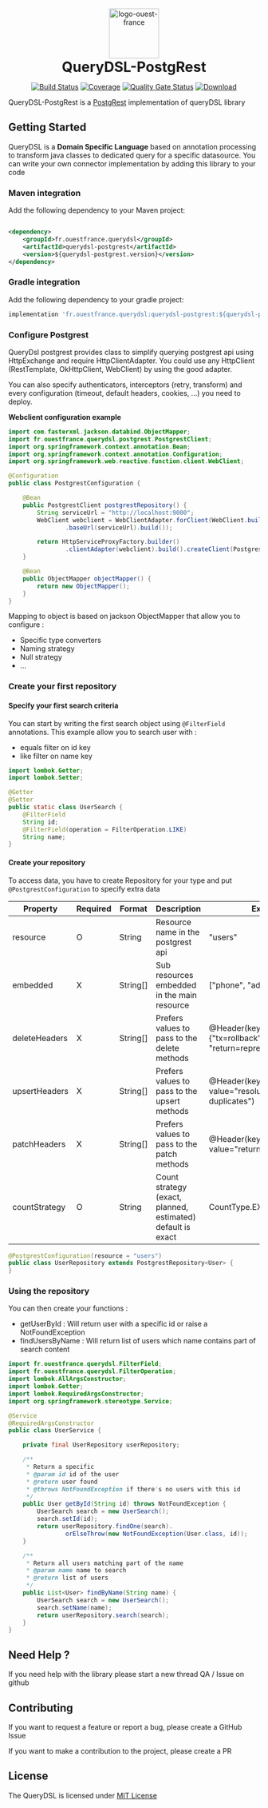 <div align="center" style="text-align:center;padding-top: 15px">
    <img alt="logo-ouest-france" src="https://sipaui.sipaof.fr/downloads/logotheque/ouest-france-couleur.svg" height="100"/>
    <h1 style="margin: 0;padding: 0">QueryDSL-PostgRest</h1>
</div>
<div align="center" style="text-align: center">

[![Build Status][maven-build-image]][maven-build-url]
[![Coverage][coverage-image]][coverage-url]
[![Quality Gate Status][sonar-image]][sonar-url]
[![Download][maven-central-image]][maven-central-url]

</div>

QueryDSL-PostgRest is a [PostgRest](https://github.com/postgrest/postgrest) implementation of queryDSL library

## Getting Started

QueryDSL is a **Domain Specific Language** based on annotation processing to transform java classes to dedicated query
for a specific datasource.
You can write your own connector implementation by adding this library to your code

### Maven integration

Add the following dependency to your Maven project:

```xml

<dependency>
    <groupId>fr.ouestfrance.querydsl</groupId>
    <artifactId>querydsl-postgrest</artifactId>
    <version>${querydsl-postgrest.version}</version>
</dependency>
```

### Gradle integration

Add the following dependency to your gradle project:

```groovy
implementation 'fr.ouestfrance.querydsl:querydsl-postgrest:${querydsl-postgrest.version}'
```

### Configure Postgrest

QueryDsl postgrest provides class to simplify querying postgrest api using HttpExchange and require HttpClientAdapter.
You could use any HttpClient (RestTemplate, OkHttpClient, WebClient) by using the good adapter.

You can also specify authenticators, interceptors (retry, transform) and every configuration (timeout, default headers,
cookies, ...) you need to deploy.

**Webclient configuration example**

```java
import com.fasterxml.jackson.databind.ObjectMapper;
import fr.ouestfrance.querydsl.postgrest.PostgrestClient;
import org.springframework.context.annotation.Bean;
import org.springframework.context.annotation.Configuration;
import org.springframework.web.reactive.function.client.WebClient;

@Configuration
public class PostgrestConfiguration {

    @Bean
    public PostgrestClient postgrestRepository() {
        String serviceUrl = "http://localhost:9000";
        WebClient webclient = WebClientAdapter.forClient(WebClient.builder()
                .baseUrl(serviceUrl).build());

        return HttpServiceProxyFactory.builder()
                .clientAdapter(webclient).build().createClient(PostgrestClient.class);
    }

    @Bean
    public ObjectMapper objectMapper() {
        return new ObjectMapper();
    }
}
```

Mapping to object is based on jackson ObjectMapper that allow you to configure :

- Specific type converters
- Naming strategy
- Null strategy
- ...

### Create your first repository

#### Specify your first search criteria

You can start by writing the first search object using `@FilterField` annotations. This example allow you to search user
with :

- equals filter on id key
- like filter on name key

```java
import lombok.Getter;
import lombok.Setter;

@Getter
@Setter
public static class UserSearch {
    @FilterField
    String id;
    @FilterField(operation = FilterOperation.LIKE)
    String name;
}
```

#### Create your repository

To access data, you have to create Repository for your type and put `@PostgrestConfiguration` to specify extra data

| Property      | Required | Format   | Description                                                 | Example                                                               |
|---------------|----------|----------|-------------------------------------------------------------|-----------------------------------------------------------------------|
| resource      | O        | String   | Resource name  in the postgrest api                         | "users"                                                               |
| embedded      | X        | String[] | Sub resources embedded in the main resource                 | ["phone", "address"]                                                  |
| deleteHeaders | X        | String[] | Prefers values to pass to the delete methods                | @Header(key="Prefer", value={"tx=rollback", "return=representation"}) |
| upsertHeaders | X        | String[] | Prefers values to pass to the upsert methods                | @Header(key="Prefer", value="resolution=merge-duplicates")            |
| patchHeaders  | X        | String[] | Prefers values to pass to the patch methods                 | @Header(key="Prefer", value="return=representation")                  |
| countStrategy | O        | String   | Count strategy (exact, planned, estimated) default is exact | CountType.EXACT                                                       |

```java
@PostgrestConfiguration(resource = "users")
public class UserRepository extends PostgrestRepository<User> {
}
```

### Using the repository

You can then create your functions :

- getUserById : Will return user with a specific id or raise a NotFoundException
- findUsersByName : Will return list of users which name contains part of search content

```java
import fr.ouestfrance.querydsl.FilterField;
import fr.ouestfrance.querydsl.FilterOperation;
import lombok.AllArgsConstructor;
import lombok.Getter;
import lombok.RequiredArgsConstructor;
import org.springframework.stereotype.Service;

@Service
@RequiredArgsConstructor
public class UserService {

    private final UserRepository userRepository;

    /**
     * Return a specific
     * @param id id of the user
     * @return user found
     * @throws NotFoundException if there's no users with this id
     */
    public User getById(String id) throws NotFoundException {
        UserSearch search = new UserSearch();
        search.setId(id);
        return userRepository.findOne(search).
                orElseThrow(new NotFoundException(User.class, id));
    }

    /**
     * Return all users matching part of the name
     * @param name name to search
     * @return list of users
     */
    public List<User> findByName(String name) {
        UserSearch search = new UserSearch();
        search.setName(name);
        return userRepository.search(search);
    }
}
```

## Need Help ?

If you need help with the library please start a new thread QA / Issue on github

## Contributing

If you want to request a feature or report a bug, please create a GitHub Issue

If you want to make a contribution to the project, please create a PR

## License

The QueryDSL is licensed under [MIT License](https://opensource.org/license/mit/)


[maven-build-image]: https://github.com/Ouest-France/querydsl-postgrest/actions/workflows/build.yml/badge.svg
[maven-build-url]: https://github.com/Ouest-France/querydsl-postgrest/actions/workflows/build.yml
[coverage-image]: https://codecov.io/gh/ouest-france/querydsl-postgrest/graph/badge.svg
[coverage-url]: https://codecov.io/gh/ouest-france/querydsl-postgrest
[maven-central-image]: https://maven-badges.herokuapp.com/maven-central/fr.ouestfrance.querydsl/querydsl-postgrest/badge.svg
[maven-central-url]: https://mvnrepository.com/artifact/fr.ouestfrance.querydsl/querydsl-postgrest
[sonar-image]: https://sonarcloud.io/api/project_badges/measure?project=Ouest-France_querydsl-postgrest&metric=alert_status
[sonar-url]: https://sonarcloud.io/summary/new_code?id=Ouest-France_querydsl-postgrest